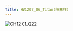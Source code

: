 ```yaml
---
Title: HW1207_06_Titan(陳嘉祥)
---
```


![CH12 01_Q22](https://github.com/user-attachments/assets/d2d032dc-fc36-4074-86a6-ef3dec417b38)

